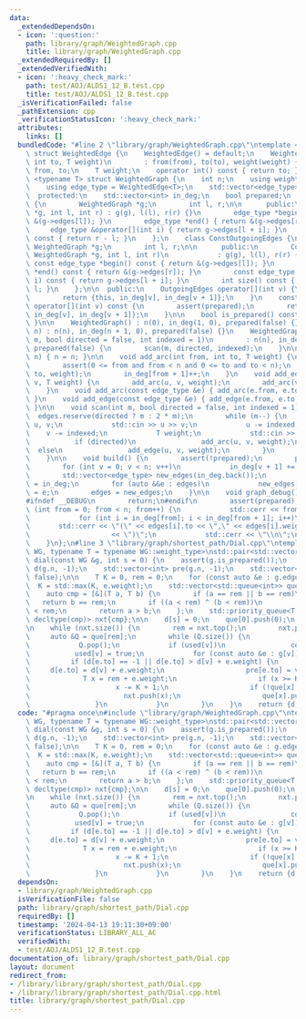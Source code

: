 ```yaml
---
data:
  _extendedDependsOn:
  - icon: ':question:'
    path: library/graph/WeightedGraph.cpp
    title: library/graph/WeightedGraph.cpp
  _extendedRequiredBy: []
  _extendedVerifiedWith:
  - icon: ':heavy_check_mark:'
    path: test/AOJ/ALDS1_12_B.test.cpp
    title: test/AOJ/ALDS1_12_B.test.cpp
  _isVerificationFailed: false
  _pathExtension: cpp
  _verificationStatusIcon: ':heavy_check_mark:'
  attributes:
    links: []
  bundledCode: "#line 2 \"library/graph/WeightedGraph.cpp\"\ntemplate <typename T>\
    \ struct WeightedEdge {\n    WeightedEdge() = default;\n    WeightedEdge(int from,\
    \ int to, T weight)\n        : from(from), to(to), weight(weight) {}\n    int\
    \ from, to;\n    T weight;\n    operator int() const { return to; }\n};\n\ntemplate\
    \ <typename T> struct WeightedGraph {\n    int n;\n    using weight_type = T;\n\
    \    using edge_type = WeightedEdge<T>;\n    std::vector<edge_type> edges;\n\n\
    \  protected:\n    std::vector<int> in_deg;\n    bool prepared;\n    class OutgoingEdges\
    \ {\n        WeightedGraph *g;\n        int l, r;\n\n      public:\n        OutgoingEdges(WeightedGraph\
    \ *g, int l, int r) : g(g), l(l), r(r) {}\n        edge_type *begin() { return\
    \ &(g->edges[l]); }\n        edge_type *end() { return &(g->edges[r]); }\n   \
    \     edge_type &operator[](int i) { return g->edges[l + i]; }\n        int size()\
    \ const { return r - l; }\n    };\n    class ConstOutgoingEdges {\n        const\
    \ WeightedGraph *g;\n        int l, r;\n\n      public:\n        ConstOutgoingEdges(const\
    \ WeightedGraph *g, int l, int r)\n            : g(g), l(l), r(r) {}\n       \
    \ const edge_type *begin() const { return &(g->edges[l]); }\n        const edge_type\
    \ *end() const { return &(g->edges[r]); }\n        const edge_type &operator[](int\
    \ i) const { return g->edges[l + i]; }\n        int size() const { return r -\
    \ l; }\n    };\n\n  public:\n    OutgoingEdges operator[](int v) {\n        assert(prepared);\n\
    \        return {this, in_deg[v], in_deg[v + 1]};\n    }\n    const ConstOutgoingEdges\
    \ operator[](int v) const {\n        assert(prepared);\n        return {this,\
    \ in_deg[v], in_deg[v + 1]};\n    }\n\n    bool is_prepared() const { return prepared;\
    \ }\n\n    WeightedGraph() : n(0), in_deg(1, 0), prepared(false) {}\n    WeightedGraph(int\
    \ n) : n(n), in_deg(n + 1, 0), prepared(false) {}\n    WeightedGraph(int n, int\
    \ m, bool directed = false, int indexed = 1)\n        : n(n), in_deg(n + 1, 0),\
    \ prepared(false) {\n        scan(m, directed, indexed);\n    }\n\n    void resize(int\
    \ n) { n = n; }\n\n    void add_arc(int from, int to, T weight) {\n        assert(!prepared);\n\
    \        assert(0 <= from and from < n and 0 <= to and to < n);\n        edges.emplace_back(from,\
    \ to, weight);\n        in_deg[from + 1]++;\n    }\n    void add_edge(int u, int\
    \ v, T weight) {\n        add_arc(u, v, weight);\n        add_arc(v, u, weight);\n\
    \    }\n    void add_arc(const edge_type &e) { add_arc(e.from, e.to, e.weight);\
    \ }\n    void add_edge(const edge_type &e) { add_edge(e.from, e.to, e.weight);\
    \ }\n\n    void scan(int m, bool directed = false, int indexed = 1) {\n      \
    \  edges.reserve(directed ? m : 2 * m);\n        while (m--) {\n            int\
    \ u, v;\n            std::cin >> u >> v;\n            u -= indexed;\n        \
    \    v -= indexed;\n            T weight;\n            std::cin >> weight;\n \
    \           if (directed)\n                add_arc(u, v, weight);\n          \
    \  else\n                add_edge(u, v, weight);\n        }\n        build();\n\
    \    }\n\n    void build() {\n        assert(!prepared);\n        prepared = true;\n\
    \        for (int v = 0; v < n; v++)\n            in_deg[v + 1] += in_deg[v];\n\
    \        std::vector<edge_type> new_edges(in_deg.back());\n        auto counter\
    \ = in_deg;\n        for (auto &&e : edges)\n            new_edges[counter[e.from]++]\
    \ = e;\n        edges = new_edges;\n    }\n\n    void graph_debug() const {\n\
    #ifndef __DEBUG\n        return;\n#endif\n        assert(prepared);\n        for\
    \ (int from = 0; from < n; from++) {\n            std::cerr << from << \";\";\n\
    \            for (int i = in_deg[from]; i < in_deg[from + 1]; i++)\n         \
    \       std::cerr << \"(\" << edges[i].to << \",\" << edges[i].weight\n      \
    \                    << \")\";\n            std::cerr << \"\\n\";\n        }\n\
    \    }\n};\n#line 3 \"library/graph/shortest_path/Dial.cpp\"\ntemplate <typename\
    \ WG, typename T = typename WG::weight_type>\nstd::pair<std::vector<T>, std::vector<int>>\
    \ dial(const WG &g, int s = 0) {\n    assert(g.is_prepared());\n    std::vector<T>\
    \ d(g.n, -1);\n    std::vector<int> pre(g.n, -1);\n    std::vector<bool> used(g.n,\
    \ false);\n\n    T K = 0, rem = 0;\n    for (const auto &e : g.edges)\n      \
    \  K = std::max(K, e.weight);\n    std::vector<std::queue<int>> que(K + 1);\n\
    \    auto cmp = [&](T a, T b) {\n        if (a == rem || b == rem)\n         \
    \   return b == rem;\n        if ((a < rem) ^ (b < rem))\n            return a\
    \ < rem;\n        return a > b;\n    };\n    std::priority_queue<T, std::vector<T>,\
    \ decltype(cmp)> nxt{cmp};\n\n    d[s] = 0;\n    que[0].push(0);\n    nxt.push(0);\n\
    \n    while (nxt.size()) {\n        rem = nxt.top();\n        nxt.pop();\n   \
    \     auto &Q = que[rem];\n        while (Q.size()) {\n            int v = Q.front();\n\
    \            Q.pop();\n            if (used[v])\n                continue;\n \
    \           used[v] = true;\n            for (const auto &e : g[v]) {\n      \
    \          if (d[e.to] == -1 || d[e.to] > d[v] + e.weight) {\n               \
    \     d[e.to] = d[v] + e.weight;\n                    pre[e.to] = v;\n       \
    \             T x = rem + e.weight;\n                    if (x >= K + 1)\n   \
    \                     x -= K + 1;\n                    if (!que[x].size())\n \
    \                       nxt.push(x);\n                    que[x].push(e.to);\n\
    \                }\n            }\n        }\n    }\n    return {d, pre};\n}\n"
  code: "#pragma once\n#include \"library/graph/WeightedGraph.cpp\"\ntemplate <typename\
    \ WG, typename T = typename WG::weight_type>\nstd::pair<std::vector<T>, std::vector<int>>\
    \ dial(const WG &g, int s = 0) {\n    assert(g.is_prepared());\n    std::vector<T>\
    \ d(g.n, -1);\n    std::vector<int> pre(g.n, -1);\n    std::vector<bool> used(g.n,\
    \ false);\n\n    T K = 0, rem = 0;\n    for (const auto &e : g.edges)\n      \
    \  K = std::max(K, e.weight);\n    std::vector<std::queue<int>> que(K + 1);\n\
    \    auto cmp = [&](T a, T b) {\n        if (a == rem || b == rem)\n         \
    \   return b == rem;\n        if ((a < rem) ^ (b < rem))\n            return a\
    \ < rem;\n        return a > b;\n    };\n    std::priority_queue<T, std::vector<T>,\
    \ decltype(cmp)> nxt{cmp};\n\n    d[s] = 0;\n    que[0].push(0);\n    nxt.push(0);\n\
    \n    while (nxt.size()) {\n        rem = nxt.top();\n        nxt.pop();\n   \
    \     auto &Q = que[rem];\n        while (Q.size()) {\n            int v = Q.front();\n\
    \            Q.pop();\n            if (used[v])\n                continue;\n \
    \           used[v] = true;\n            for (const auto &e : g[v]) {\n      \
    \          if (d[e.to] == -1 || d[e.to] > d[v] + e.weight) {\n               \
    \     d[e.to] = d[v] + e.weight;\n                    pre[e.to] = v;\n       \
    \             T x = rem + e.weight;\n                    if (x >= K + 1)\n   \
    \                     x -= K + 1;\n                    if (!que[x].size())\n \
    \                       nxt.push(x);\n                    que[x].push(e.to);\n\
    \                }\n            }\n        }\n    }\n    return {d, pre};\n}"
  dependsOn:
  - library/graph/WeightedGraph.cpp
  isVerificationFile: false
  path: library/graph/shortest_path/Dial.cpp
  requiredBy: []
  timestamp: '2024-04-13 19:11:30+09:00'
  verificationStatus: LIBRARY_ALL_AC
  verifiedWith:
  - test/AOJ/ALDS1_12_B.test.cpp
documentation_of: library/graph/shortest_path/Dial.cpp
layout: document
redirect_from:
- /library/library/graph/shortest_path/Dial.cpp
- /library/library/graph/shortest_path/Dial.cpp.html
title: library/graph/shortest_path/Dial.cpp
---
```

